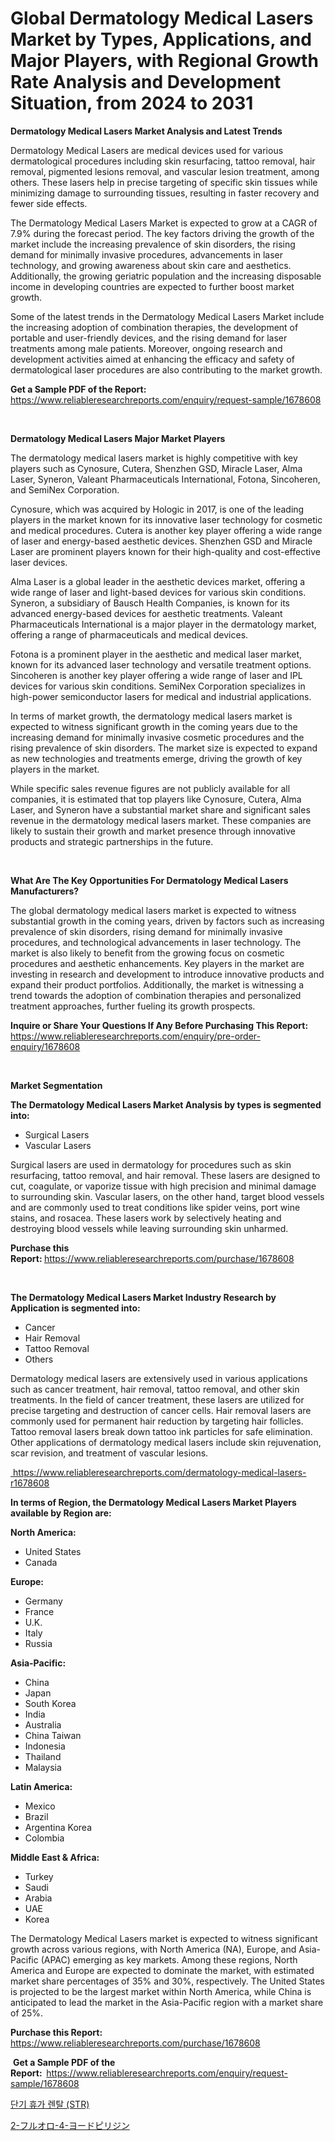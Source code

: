 <p><h1>Global Dermatology Medical Lasers Market by Types, Applications, and Major Players, with Regional Growth Rate Analysis and Development Situation, from 2024 to 2031</h1></p><p><strong>Dermatology Medical Lasers Market Analysis and Latest Trends</strong></p>
<p><p>Dermatology Medical Lasers are medical devices used for various dermatological procedures including skin resurfacing, tattoo removal, hair removal, pigmented lesions removal, and vascular lesion treatment, among others. These lasers help in precise targeting of specific skin tissues while minimizing damage to surrounding tissues, resulting in faster recovery and fewer side effects.</p><p>The Dermatology Medical Lasers Market is expected to grow at a CAGR of 7.9% during the forecast period. The key factors driving the growth of the market include the increasing prevalence of skin disorders, the rising demand for minimally invasive procedures, advancements in laser technology, and growing awareness about skin care and aesthetics. Additionally, the growing geriatric population and the increasing disposable income in developing countries are expected to further boost market growth.</p><p>Some of the latest trends in the Dermatology Medical Lasers Market include the increasing adoption of combination therapies, the development of portable and user-friendly devices, and the rising demand for laser treatments among male patients. Moreover, ongoing research and development activities aimed at enhancing the efficacy and safety of dermatological laser procedures are also contributing to the market growth.</p></p>
<p><strong>Get a Sample PDF of the Report:&nbsp;</strong> <a href="https://www.reliableresearchreports.com/enquiry/request-sample/1678608">https://www.reliableresearchreports.com/enquiry/request-sample/1678608</a></p>
<p>&nbsp;</p>
<p><strong>Dermatology Medical Lasers Major Market Players</strong></p>
<p><p>The dermatology medical lasers market is highly competitive with key players such as Cynosure, Cutera, Shenzhen GSD, Miracle Laser, Alma Laser, Syneron, Valeant Pharmaceuticals International, Fotona, Sincoheren, and SemiNex Corporation. </p><p>Cynosure, which was acquired by Hologic in 2017, is one of the leading players in the market known for its innovative laser technology for cosmetic and medical procedures. Cutera is another key player offering a wide range of laser and energy-based aesthetic devices. Shenzhen GSD and Miracle Laser are prominent players known for their high-quality and cost-effective laser devices. </p><p>Alma Laser is a global leader in the aesthetic devices market, offering a wide range of laser and light-based devices for various skin conditions. Syneron, a subsidiary of Bausch Health Companies, is known for its advanced energy-based devices for aesthetic treatments. Valeant Pharmaceuticals International is a major player in the dermatology market, offering a range of pharmaceuticals and medical devices.</p><p>Fotona is a prominent player in the aesthetic and medical laser market, known for its advanced laser technology and versatile treatment options. Sincoheren is another key player offering a wide range of laser and IPL devices for various skin conditions. SemiNex Corporation specializes in high-power semiconductor lasers for medical and industrial applications.</p><p>In terms of market growth, the dermatology medical lasers market is expected to witness significant growth in the coming years due to the increasing demand for minimally invasive cosmetic procedures and the rising prevalence of skin disorders. The market size is expected to expand as new technologies and treatments emerge, driving the growth of key players in the market.</p><p>While specific sales revenue figures are not publicly available for all companies, it is estimated that top players like Cynosure, Cutera, Alma Laser, and Syneron have a substantial market share and significant sales revenue in the dermatology medical lasers market. These companies are likely to sustain their growth and market presence through innovative products and strategic partnerships in the future.</p></p>
<p>&nbsp;</p>
<p><strong>What Are The Key Opportunities For Dermatology Medical Lasers Manufacturers?</strong></p>
<p><p>The global dermatology medical lasers market is expected to witness substantial growth in the coming years, driven by factors such as increasing prevalence of skin disorders, rising demand for minimally invasive procedures, and technological advancements in laser technology. The market is also likely to benefit from the growing focus on cosmetic procedures and aesthetic enhancements. Key players in the market are investing in research and development to introduce innovative products and expand their product portfolios. Additionally, the market is witnessing a trend towards the adoption of combination therapies and personalized treatment approaches, further fueling its growth prospects.</p></p>
<p><strong>Inquire or Share Your Questions If Any Before Purchasing This Report:</strong> <a href="https://www.reliableresearchreports.com/enquiry/pre-order-enquiry/1678608">https://www.reliableresearchreports.com/enquiry/pre-order-enquiry/1678608</a></p>
<p>&nbsp;</p>
<p><strong>Market Segmentation</strong></p>
<p><strong>The Dermatology Medical Lasers Market Analysis by types is segmented into:</strong></p>
<p><ul><li>Surgical Lasers</li><li>Vascular Lasers</li></ul></p>
<p><p>Surgical lasers are used in dermatology for procedures such as skin resurfacing, tattoo removal, and hair removal. These lasers are designed to cut, coagulate, or vaporize tissue with high precision and minimal damage to surrounding skin. Vascular lasers, on the other hand, target blood vessels and are commonly used to treat conditions like spider veins, port wine stains, and rosacea. These lasers work by selectively heating and destroying blood vessels while leaving surrounding skin unharmed.</p></p>
<p><strong>Purchase this Report:&nbsp;</strong><a href="https://www.reliableresearchreports.com/purchase/1678608">https://www.reliableresearchreports.com/purchase/1678608</a></p>
<p>&nbsp;</p>
<p><strong>The Dermatology Medical Lasers Market Industry Research by Application is segmented into:</strong></p>
<p><ul><li>Cancer</li><li>Hair Removal</li><li>Tattoo Removal</li><li>Others</li></ul></p>
<p><p>Dermatology medical lasers are extensively used in various applications such as cancer treatment, hair removal, tattoo removal, and other skin treatments. In the field of cancer treatment, these lasers are utilized for precise targeting and destruction of cancer cells. Hair removal lasers are commonly used for permanent hair reduction by targeting hair follicles. Tattoo removal lasers break down tattoo ink particles for safe elimination. Other applications of dermatology medical lasers include skin rejuvenation, scar revision, and treatment of vascular lesions.</p></p>
<p><a href="https://www.reliableresearchreports.com/dermatology-medical-lasers-r1678608">&nbsp;https://www.reliableresearchreports.com/dermatology-medical-lasers-r1678608</a></p>
<p><strong>In terms of Region, the Dermatology Medical Lasers Market Players available by Region are:</strong></p>
<p>
    <p> <strong> North America: </strong>
        <ul>
            <li>United States</li>
            <li>Canada</li>
        </ul>
        </p> 
    <p> <strong> Europe: </strong>
        <ul>
            <li>Germany</li>
            <li>France</li>
            <li>U.K.</li>
            <li>Italy</li>
            <li>Russia</li>
        </ul>
        </p> 
    <p> <strong> Asia-Pacific: </strong>
        <ul>
            <li>China</li>
            <li>Japan</li>
            <li>South Korea</li>
            <li>India</li>
            <li>Australia</li>
            <li>China Taiwan</li>
            <li>Indonesia</li>
            <li>Thailand</li>
            <li>Malaysia</li>
        </ul>
        </p> 
    <p> <strong> Latin America: </strong>
        <ul>
            <li>Mexico</li>
            <li>Brazil</li>
            <li>Argentina Korea</li>
            <li>Colombia</li>
        </ul>
        </p> 
    <p> <strong> Middle East & Africa: </strong>
        <ul>
            <li>Turkey</li>
            <li>Saudi</li>
            <li>Arabia</li>
            <li>UAE</li>
            <li>Korea</li>
        </ul>
    </p>
    </p>
<p><p>The Dermatology Medical Lasers market is expected to witness significant growth across various regions, with North America (NA), Europe, and Asia-Pacific (APAC) emerging as key markets. Among these regions, North America and Europe are expected to dominate the market, with estimated market share percentages of 35% and 30%, respectively. The United States is projected to be the largest market within North America, while China is anticipated to lead the market in the Asia-Pacific region with a market share of 25%.</p></p>
<p><strong>Purchase this Report: </strong><a href="https://www.reliableresearchreports.com/purchase/1678608">https://www.reliableresearchreports.com/purchase/1678608</a></p>
<p>&nbsp;<strong>Get a Sample PDF of the Report:&nbsp;&nbsp;</strong><a href="https://www.reliableresearchreports.com/enquiry/request-sample/1678608">https://www.reliableresearchreports.com/enquiry/request-sample/1678608</a></p>
<p><strong></strong></p>
<p><p><a href="https://medium.com/@gustavorn8776/%EB%8B%A8%EA%B8%B0-%ED%9C%B4%EA%B0%80-%EC%9E%84%EB%8C%80-%EC%8B%9C%EC%9E%A5-%EA%B2%BD%EC%9F%81-%EB%B6%84%EC%84%9D-%EC%8B%9C%EC%9E%A5-%EB%8F%99%ED%96%A5-%EB%B0%8F-2031%EB%85%84%EA%B9%8C%EC%A7%80%EC%9D%98-%EC%98%88%EC%B8%A1-5774ef4f98d8">단기 휴가 렌탈 (STR)</a></p><p><a href="https://medium.com/@frankfurter35566/2-%E3%83%95%E3%83%AB%E3%82%AA%E3%83%AD-4-%E3%83%A8%E3%83%BC%E3%83%89%E3%83%94%E3%83%AA%E3%82%B8%E3%83%B3%E5%B8%82%E5%A0%B4%E3%81%AF-%E5%B8%82%E5%A0%B4%E3%82%B7%E3%82%A7%E3%82%A2-%E3%82%B5%E3%82%A4%E3%82%BA-2031%E5%B9%B4%E3%81%BE%E3%81%A7%E3%81%AE%E4%BA%88%E6%B8%AC%E3%81%BE%E3%81%A7%E7%84%A6%E7%82%B9%E3%82%92%E5%BD%93%E3%81%A6%E3%81%A6%E3%81%84%E3%81%BE%E3%81%99-21a57a457a66">2-フルオロ-4-ヨードピリジン</a></p></p>